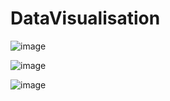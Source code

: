 # DataVisualisation

![image](https://github.com/BerniData/DataVisualisation/assets/81186583/eedcea2b-e486-450a-9cf3-663c35440cd7)



![image](https://github.com/BerniData/DataVisualisation/assets/81186583/f69d31fe-fa4e-4d99-b681-a1dec8466fa5)



![image](https://github.com/BerniData/DataVisualisation/assets/81186583/648d1d33-6d2f-41e2-b7ee-f705ef0ce2b2)
